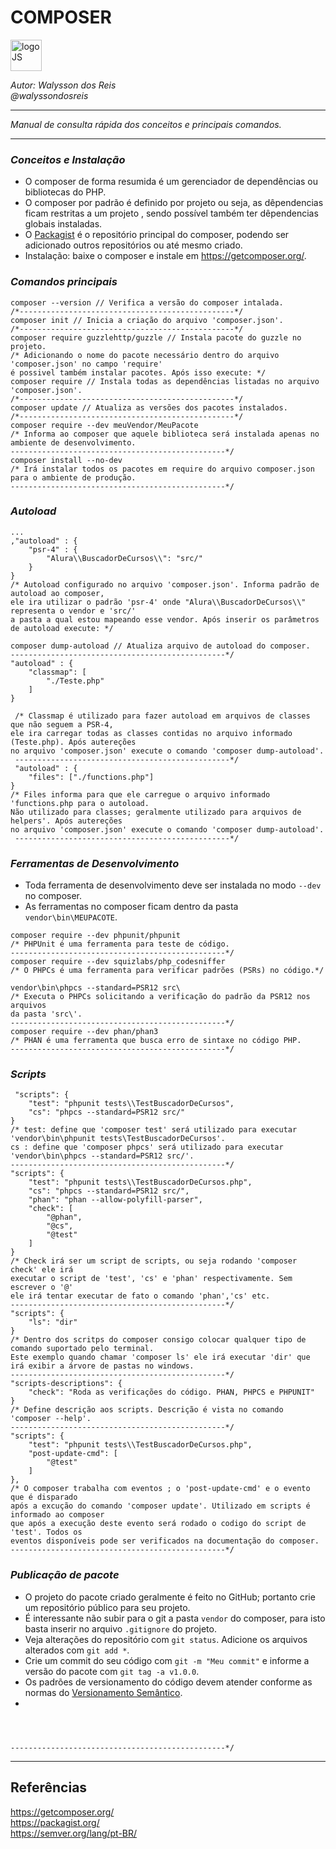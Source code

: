 # **COMPOSER**
<div>
<img src="https://seeklogo.com/images/C/composer-logo-41AA794AAD-seeklogo.com.png" alt="logoJS" width="50px"/> 
</div>


*Autor: Walysson dos Reis  
@walyssondosreis*

----------------------------------------------
*Manual de consulta rápida dos conceitos e principais comandos.*  

---------------------
### *Conceitos e Instalação* 
* O composer de forma resumida é um gerenciador de dependências ou bibliotecas do PHP.
* O composer por padrão é definido por projeto ou seja, as dêpendencias ficam restritas a um projeto
, sendo possível também ter dêpendencias globais instaladas.
* O [Packagist](https://packagist.org/) é o repositório principal do composer, podendo ser adicionado outros repositórios ou até mesmo criado.
* Instalação: baixe o composer e instale em <https://getcomposer.org/>.

### *Comandos principais* 
~~~
composer --version // Verifica a versão do composer intalada.
/*------------------------------------------------*/
composer init // Inicia a criação do arquivo 'composer.json'.
/*------------------------------------------------*/
composer require guzzlehttp/guzzle // Instala pacote do guzzle no projeto.
/* Adicionando o nome do pacote necessário dentro do arquivo 'composer.json' no campo 'require'
é possivel também instalar pacotes. Após isso execute: */
composer require // Instala todas as dependências listadas no arquivo 'composer.json'.
/*------------------------------------------------*/
composer update // Atualiza as versões dos pacotes instalados.
/*------------------------------------------------*/
composer require --dev meuVendor/MeuPacote
/* Informa ao composer que aquele biblioteca será instalada apenas no ambiente de desenvolvimento.
------------------------------------------------*/
composer install --no-dev 
/* Irá instalar todos os pacotes em require do arquivo composer.json para o ambiente de produção.
------------------------------------------------*/
~~~
### *Autoload* 
~~~
...
,"autoload" : {
    "psr-4" : {
        "Alura\\BuscadorDeCursos\\": "src/"
    }
}
/* Autoload configurado no arquivo 'composer.json'. Informa padrão de autoload ao composer,
ele ira utilizar o padrão 'psr-4' onde "Alura\\BuscadorDeCursos\\" representa o vendor e 'src/'
a pasta a qual estou mapeando esse vendor. Após inserir os parâmetros de autoload execute: */

composer dump-autoload // Atualiza arquivo de autoload do composer.
------------------------------------------------*/
"autoload" : {
    "classmap": [
        "./Teste.php"
    ]
}
 
 /* Classmap é utilizado para fazer autoload em arquivos de classes que não seguem a PSR-4,
ele ira carregar todas as classes contidas no arquivo informado (Teste.php). Após autereções
no arquivo 'composer.json' execute o comando 'composer dump-autoload'.
 ------------------------------------------------*/
 "autoload" : {
    "files": ["./functions.php"]
}
/* Files informa para que ele carregue o arquivo informado 'functions.php para o autoload.
Não utilizado para classes; geralmente utilizado para arquivos de helpers'. Após autereções
no arquivo 'composer.json' execute o comando 'composer dump-autoload'.
 ------------------------------------------------*/
 ~~~
 ### *Ferramentas de Desenvolvimento*  
 
* Toda ferramenta de desenvolvimento deve ser instalada no modo `--dev` no composer.
* As ferramentas no composer ficam dentro da pasta `vendor\bin\MEUPACOTE`. 
~~~
composer require --dev phpunit/phpunit
/* PHPUnit é uma ferramenta para teste de código.
------------------------------------------------*/
composer require --dev squizlabs/php_codesniffer
/* O PHPCs é uma ferramenta para verificar padrões (PSRs) no código.*/

vendor\bin\phpcs --standard=PSR12 src\
/* Executa o PHPCs solicitando a verificação do padrão da PSR12 nos arquivos
da pasta 'src\'.
------------------------------------------------*/
composer require --dev phan/phan3
/* PHAN é uma ferramenta que busca erro de sintaxe no código PHP.
------------------------------------------------*/
 ~~~
 ### *Scripts*
~~~
 "scripts": {
    "test": "phpunit tests\\TestBuscadorDeCursos",
    "cs": "phpcs --standard=PSR12 src/"
}
/* test: define que 'composer test' será utilizado para executar 'vendor\bin\phpunit tests\TestBuscadorDeCursos'.
cs : define que 'composer phpcs' será utilizado para executar 'vendor\bin\phpcs --standard=PSR12 src/'.
------------------------------------------------*/
"scripts": {
    "test": "phpunit tests\\TestBuscadorDeCursos.php",
    "cs": "phpcs --standard=PSR12 src/",
    "phan": "phan --allow-polyfill-parser",
    "check": [
        "@phan",
        "@cs",
        "@test"
    ]
}
/* Check irá ser um script de scripts, ou seja rodando 'composer check' ele irá
executar o script de 'test', 'cs' e 'phan' respectivamente. Sem escrever o '@'
ele irá tentar executar de fato o comando 'phan','cs' etc.
------------------------------------------------*/
"scripts": {
    "ls": "dir"
}
/* Dentro dos scritps do composer consigo colocar qualquer tipo de comando suportado pelo terminal.
Este exemplo quando chamar 'composer ls' ele irá executar 'dir' que irá exibir a árvore de pastas no windows.
------------------------------------------------*/
"scripts-descriptions": {
    "check": "Roda as verificações do código. PHAN, PHPCS e PHPUNIT"
}
/* Define descrição aos scripts. Descrição é vista no comando 'composer --help'.
------------------------------------------------*/
"scripts": {
    "test": "phpunit tests\\TestBuscadorDeCursos.php",
    "post-update-cmd": [
        "@test"
    ]
},
/* O composer trabalha com eventos ; o 'post-update-cmd' e o evento que é disparado
após a excução do comando 'composer update'. Utilizado em scripts é informado ao composer
que após a execução deste evento será rodado o codigo do script de 'test'. Todos os 
eventos disponíveis pode ser verificados na documentação do composer.
------------------------------------------------*/
 ~~~
### *Publicação de pacote*
* O projeto do pacote criado geralmente é feito no GitHub; portanto crie um repositório público para seu projeto. 
* É interessante não subir para o git a pasta `vendor` do composer, para isto basta inserir no arquivo `.gitignore` do projeto.
* Veja alterações do repositório com `git status`. Adicione os arquivos alterados com `git add *`.
* Crie um commit do seu código com `git -m "Meu commit"` e informe a versão do pacote com `git tag -a v1.0.0`.
* Os padrões de versionamento do código devem atender conforme as normas do [Versionamento Semântico](https://semver.org/lang/pt-BR/).
* 
~~~



------------------------------------------------*/
~~~
 --------
## Referências 
https://getcomposer.org/  
https://packagist.org/  
https://semver.org/lang/pt-BR/  



 
